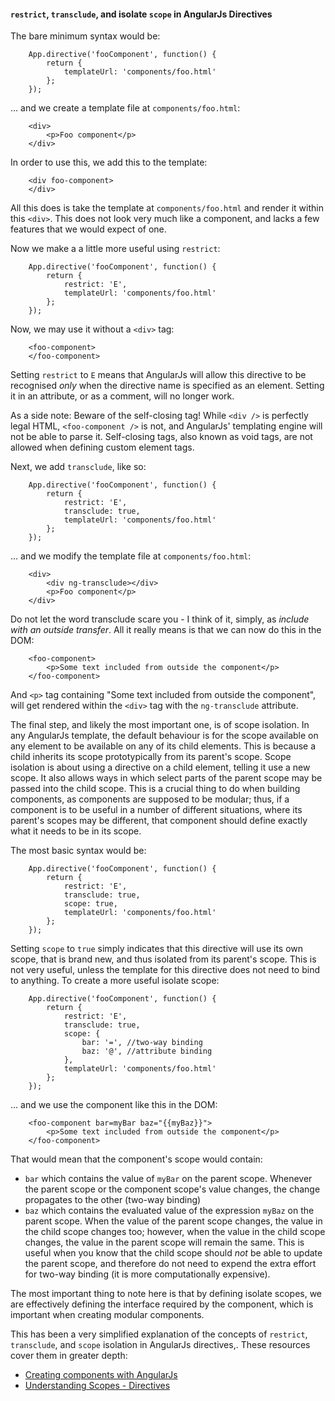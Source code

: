 #### `restrict`, `transclude`, and isolate `scope` in AngularJs Directives

The bare minimum syntax would be:

        App.directive('fooComponent', function() {
            return {
                templateUrl: 'components/foo.html'
            };
        });

&hellip; and we create a template file at `components/foo.html`:

        <div>
            <p>Foo component</p>
        </div>

In order to use this, we add this to the template:

        <div foo-component>
        </div>

All this does is take the template at `components/foo.html`
and render it within this `<div>`.
This does not look very much like a component,
and lacks a few features that we would expect of one.

Now we make a a little more useful using `restrict`:

        App.directive('fooComponent', function() {
            return {
                restrict: 'E',
                templateUrl: 'components/foo.html'
            };
        });

Now, we may use it without a `<div>` tag:

        <foo-component>
        </foo-component>

Setting `restrict` to `E` means that AngularJs will allow this directive
to be recognised *only* when the directive name is specified as an element.
Setting it in an attribute, or as a comment, will no longer work.

As a side note: Beware of the self-closing tag!
While `<div />` is perfectly legal HTML,
`<foo-component />` is not, and AngularJs' templating engine will
not be able to parse it.
Self-closing tags, also known as void tags,
are not allowed when defining custom element tags.

Next, we add `transclude`, like so:

        App.directive('fooComponent', function() {
            return {
                restrict: 'E',
                transclude: true,
                templateUrl: 'components/foo.html'
            };
        });

&hellip; and we modify the  template file at `components/foo.html`:

        <div>
            <div ng-transclude></div>
            <p>Foo component</p>
        </div>

Do not let the word transclude scare you -
I think of it, simply, as *include with an outside transfer*.
All it really means is that we can now do this in the DOM:

        <foo-component>
            <p>Some text included from outside the component</p>
        </foo-component>

And `<p>` tag containing "Some text included from outside the component",
will get rendered within the `<div>` tag with the `ng-transclude` attribute.

The final step, and likely the most important one, is of scope isolation.
In any AngularJs template, the default behaviour is for the scope available
on any element to be available on any of its child elements.
This is because a child inherits its scope prototypically from its parent's scope.
Scope isolation is about using a directive on a child element,
telling it use a new scope.
It also allows ways in which select parts of the parent scope
may be passed into the child scope.
This is a crucial thing to do when building components,
as components are supposed to be modular;
thus, if a component is to be useful in a number of different situations,
where its parent's scopes may be different,
that component should define exactly what it needs to be in its scope.

The most basic syntax would be:

        App.directive('fooComponent', function() {
            return {
                restrict: 'E',
                transclude: true,
                scope: true,
                templateUrl: 'components/foo.html'
            };
        });

Setting `scope` to  `true` simply indicates that this directive will use its own
scope, that is brand new, and thus isolated from its parent's scope.
This is not very useful,
unless the template for this directive does not need to bind to anything.
To create a more useful isolate scope:

        App.directive('fooComponent', function() {
            return {
                restrict: 'E',
                transclude: true,
                scope: {
                    bar: '=', //two-way binding
                    baz: '@', //attribute binding
                },
                templateUrl: 'components/foo.html'
            };
        });

&hellip; and we use the component like this in the DOM:

        <foo-component bar=myBar baz="{{myBaz}}">
            <p>Some text included from outside the component</p>
        </foo-component>

That would mean that the component's scope would contain:

- `bar` which contains the value of `myBar` on the parent scope.
  Whenever the parent scope or the component scope's value changes,
  the change propagates to the other (two-way binding)
- `baz` which contains the evaluated value of the expression `myBaz`
  on the parent scope.
  When the value of the parent scope changes, the value in the child scope changes too;
  however, when the value in the child scope changes, the value in the parent scope will remain the same.
  This is useful when you know that the child scope should *not* be able to
  update the parent scope, and therefore do not need to expend the extra
  effort for two-way binding (it is more computationally expensive).

The most important thing to note here is that by defining isolate scopes,
we are effectively defining the interface required by the component,
which is important when creating modular components.

This has been a very simplified explanation of the concepts of
`restrict`, `transclude`, and `scope` isolation in AngularJs directives,.
These resources cover them in greater depth:

- [Creating components with AngularJs](http://blog.ijasoneverett.com/2013/03/creating-components-with-angular-js/)
- [Understanding Scopes - Directives](https://github.com/angular/angular.js/wiki/Understanding-Scopes#-directives)
